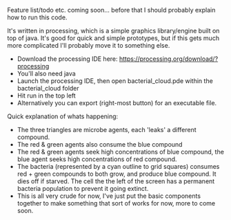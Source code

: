 Feature list/todo etc. coming soon... before that I should probably explain how to run this code.

It's written in processing, which is a simple graphics library/engine built on top of java.  It's good for quick and simple prototypes, but if this gets much more complicated I'll probably move it to something else.

- Download the processing IDE here: https://processing.org/download/?processing
- You'll also need java
- Launch the processing IDE, then open bacterial_cloud.pde within the bacterial_cloud folder
- Hit run in the top left
- Alternatively you can export (right-most button) for an executable file.

Quick explanation of whats happening:
- The three triangles are microbe agents, each 'leaks' a different compound.
- The red & green agents also consume the blue compound
- The red & green agents seek high concentrations of blue compound, the blue agent seeks high concentrations of red compound.
- The bacteria (represented by a cyan outline to grid squares) consumes red + green compounds to both grow, and produce blue compound.  It dies off if starved.  The cell the the left of the screen has a permanent bacteria population to prevent it going extinct.
- This is all very crude for now, I've just put the basic components together to make something that sort of works for now, more to come soon.